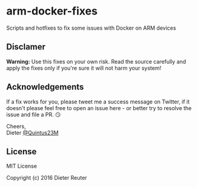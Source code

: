 # arm-docker-fixes
Scripts and hotfixes to fix some issues with Docker on ARM devices


## Disclamer

**Warning:** Use this fixes on your own risk. Read the source carefully and apply the fixes only if you're sure it will not harm your system!


## Acknowledgements

If a fix works for you, please tweet me a success message on Twitter, if it doesn't please feel free to open an issue here - or better try to resolve the issue and file a PR. :smirk:

Cheers, <br>
Dieter [@Quintus23M](https://twitter.com/Quintus23M)


## License

MIT License

Copyright (c) 2016 Dieter Reuter
